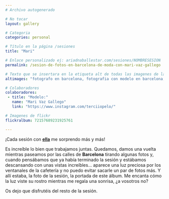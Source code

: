 ```yaml
---
# Archivo autogenerado

# No tocar
layout: gallery

# Categoria
categories: personal

# Título en la página /sesiones
title: "Mari"

# Enlace personalizado ej: ariadnaballestar.com/sesiones/NOMBRESESION
permalink: /sesion-de-fotos-en-barcelona-de-moda-con-mari-vaz-gallego

# Texto que se insertara en la etiqueta alt de todas las imagenes de la sesión
altimages: "fotografo en barcelona, fotografia con modelo en barcelona, fotografia exteiror en barcelona, sesion de fotos en barcelona"

# Colaboradores
colaboradores:
 - title: "Modelo:"
   name: "Mari Vaz Gallego"
   link: "https://www.instagram.com/terciiopelo/"

# Imagenes de flickr
flickralbum: 72157689231925761

---
```

¡Cada sesión con **[ella](https://www.instagram.com/terciiopelo/)** me sorprendo más y más!

Es increíble lo bien que trabajamos juntas. Quedamos, damos una vuelta mientras paseamos por las calles de **Barcelona** tirando algunas fotos y, cuando pensábamos que ya había terminado la sesión y estábamos descansando con unas vistas increíbles... aparece una luz preciosa por los ventanales de la cafetería y no puedo evitar sacarle un par de fotos más. Y allí estaba, la foto de la sesión, la portada de este álbum. Me encanta cómo la luz viste su rostro mientras me regala una sonrisa, ¿a vosotros no?

Os dejo que disfrutéis del resto de la sesión.
